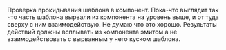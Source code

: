 Проверка прокидывания шаблона в компонент. Пока-что выглядит так что часть шаблона вырвали из компонента на уровень выше, и от туда сверху с ним взаимодействую. Не думаю что это хорошо. Результаты действий должны всплывать из компонента эмитом а не взаимодействовать с вырванным у него куском шаблона.
